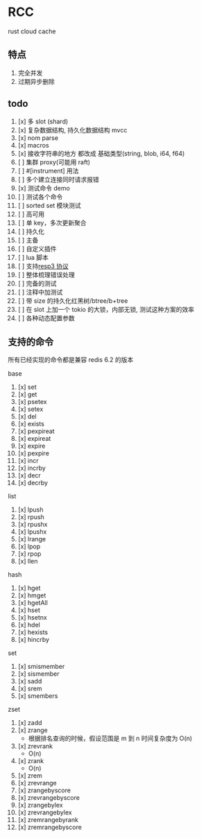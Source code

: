 # RCC

rust cloud cache

## 特点

1. 完全并发
1. 过期异步删除

## todo

1. [x] 多 slot (shard)
1. [x] 复杂数据结构, 持久化数据结构 mvcc
1. [x] nom parse
1. [x] macros
1. [x] 接收字符串的地方 都改成 基础类型(string, blob, i64, f64)
1. [ ] 集群 proxy(可能用 raft)
1. [ ] #[instrument] 用法
1. [ ] 多个建立连接同时请求报错
1. [x] 测试命令 demo
1. [ ] 测试各个命令
1. [ ] sorted set 模块测试
1. [ ] 高可用
1. [ ] 单 key，多次更新聚合
1. [ ] 持久化
1. [ ] 主备
1. [ ] 自定义插件
1. [ ] lua 脚本
1. [ ] 支持[resp3 协议](https://www.zeekling.cn/articles/2021/01/10/1610263628832.html)
1. [ ] 整体梳理错误处理
1. [ ] 完备的测试
1. [ ] 注释中加测试
1. [ ] 带 size 的持久化红黑树/btree/b+tree
1. [ ] 在 slot 上加一个 tokio 的大锁，内部无锁, 测试这种方案的效率
1. [ ] 各种动态配置参数

## 支持的命令

所有已经实现的命令都是兼容 redis 6.2 的版本

base

1. [x] set
1. [x] get
1. [x] psetex
1. [x] setex
1. [x] del
1. [x] exists
1. [x] pexpireat
1. [x] expireat
1. [x] expire
1. [x] pexpire
1. [x] incr
1. [x] incrby
1. [x] decr
1. [x] decrby

list

1. [x] lpush
1. [x] rpush
1. [x] rpushx
1. [x] lpushx
1. [x] lrange
1. [x] lpop
1. [x] rpop
1. [x] llen

hash

1. [x] hget
1. [x] hmget
1. [x] hgetAll
1. [x] hset
1. [x] hsetnx
1. [x] hdel
1. [x] hexists
1. [x] hincrby

set

1. [x] smismember
1. [x] sismember
1. [x] sadd
1. [x] srem
1. [x] smembers

zset

1. [x] zadd
1. [x] zrange
   - 根据排名查询的时候，假设范围是 m 到 n 时间复杂度为 O(n)
1. [x] zrevrank
   - O(n)
1. [x] zrank
   - O(n)
1. [x] zrem
1. [x] zrevrange
1. [x] zrangebyscore
1. [x] zrevrangebyscore
1. [x] zrangebylex
1. [x] zrevrangebylex
1. [x] zremrangebyrank
1. [x] zremrangebyscore
